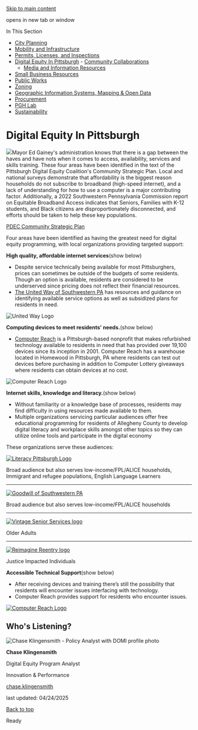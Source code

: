 [Skip to main content](https://www.pittsburghpa.gov/Business-Development/Digital-Equity-In-Pittsburgh#main-content)

opens in new tab or window

In This Section

- [City Planning](https://www.pittsburghpa.gov/Business-Development/City-Planning)
- [Mobility and Infrastructure](https://www.pittsburghpa.gov/Business-Development/Mobility-and-Infrastructure)
- [Permits, Licenses, and Inspections](https://www.pittsburghpa.gov/Business-Development/Permits-Licenses-and-Inspections)
- [Digital Equity In Pittsburgh](https://www.pittsburghpa.gov/Business-Development/Digital-Equity-In-Pittsburgh)  - [Community Collaborations](https://www.pittsburghpa.gov/Business-Development/Digital-Equity-In-Pittsburgh/Community-Collaborations)
  - [Media and Information Resources](https://www.pittsburghpa.gov/Business-Development/Digital-Equity-In-Pittsburgh/Media-and-Information-Resources)
- [Small Business Resources](https://www.pittsburghpa.gov/Business-Development/Small-Business-Resources)
- [Public Works](https://www.pittsburghpa.gov/Business-Development/Public-Works)
- [Zoning](https://www.pittsburghpa.gov/Business-Development/Zoning)
- [Geographic Information Systems, Mapping & Open Data](https://www.pittsburghpa.gov/Business-Development/Geographic-Information-Systems-Mapping-Open-Data)
- [Procurement](https://www.pittsburghpa.gov/Business-Development/Procurement)
- [PGH Lab](https://www.pittsburghpa.gov/Business-Development/PGH-Lab)
- [Sustainability](https://www.pittsburghpa.gov/Business-Development/Sustainability)

# Digital Equity In Pittsburgh

![](https://www.pittsburghpa.gov/files/assets/city/v/1/ip/images/20623_logos-pdec.png)Mayor Ed Gainey's administration knows that there is a gap between the haves and have nots when it comes to access, availability, services and skills training. These four areas have been identified in the text of the Pittsburgh Digital Equity Coalition's Community Strategic Plan. Local and national surveys demonstrate that affordability is the biggest reason households do not subscribe to broadband (high-speed internet), and a lack of understanding for how to use a computer is a major contributing factor. Additionally, a 2022 Southwestern Pennsylvania Commission report on Equitable Broadband Access indicates that Seniors, Families with K-12 students, and Black citizens are disproportionately disconnected, and efforts should be taken to help these key populations.

[PDEC Community Strategic Plan](https://www.pittsburghpa.gov/files/assets/city/v/1/ip/documents/23475_pdec_community_strategic_plan_2024.pdf)

Four areas have been identified as having the greatest need for digital equity programming, with local organizations providing targeted support:

**High quality, affordable internet services**(show below)

- Despite service technically being available for most Pittsburghers, prices can sometimes be outside of the budgets of some residents. Though an option is available, residents are considered to be underserved since pricing does not reflect their financial resources.
- [The United Way of Southwestern PA](https://unitedwayswpa.org/our-impact/community-change-collaboratives/digital-inclusion/) has resources and guidance on identifying available service options as well as subsidized plans for residents in need.

![United Way Logo](https://www.pittsburghpa.gov/files/assets/city/v/1/ip/images/unitedwaylogo.png?w=281&h=121)

**Computing devices to meet residents’ needs.**(show below)

- [Computer Reach](https://www.computerreach.org/) is a Pittsburgh-based nonprofit that makes refurbished technology available to residents in need that has provided over 19,100 devices since its inception in 2001. Computer Reach has a warehouse located in Homewood in Pittsburgh, PA where residents can test out devices before purchasing in addition to Computer Lottery giveaways where residents can obtain devices at no cost.

![Computer Reach Logo](https://www.pittsburghpa.gov/files/assets/city/v/1/ip/images/computerreachlogo.png?w=243&h=88)

**Internet skills, knowledge and literacy.**(show below)

- Without familiarity or a knowledge base of processes, residents may find difficulty in using resources made available to them.
- Multiple organizations servicing particular audiences offer free educational programming for residents of Allegheny County to develop digital literacy and workplace skills amongst other topics so they can utilize online tools and participate in the digital economy

These organizations serve these audiences:

[![Literacy Pittsburgh Logo](https://www.pittsburghpa.gov/files/assets/city/v/1/ip/images/literacypittsburghlogo.png)](https://www.literacypittsburgh.org/)

Broad audience but also serves low-income/FPL/ALICE households, Immigrant and refugee populations, English Language Learners

* * *

[![Goodwill of Southwestern PA](https://www.pittsburghpa.gov/files/assets/city/v/2/ip/images/goodwillswpalogo.png?w=320&h=111)](https://www.goodwillswpa.org/)

Broad audience but also serves low-income/FPL/ALICE households

* * *

[![Vintage Senior Services logo](https://www.pittsburghpa.gov/files/assets/city/v/2/ip/images/vintage-logo.png?w=222&h=111)](https://vintageseniorservices.org/)

Older Adults

* * *

[![Reimagine Reentry logo](https://www.pittsburghpa.gov/files/assets/city/v/2/ip/images/reimagine_reentry_logo.png?w=219&h=111)](https://www.letsreimaginereentry.org/)

Justice Impacted Individuals

**Accessible Technical Support**(show below)

- After receiving devices and training there’s still the possibility that residents will encounter issues interfacing with technology.
- Computer Reach provides support for residents who encounter issues.

[![Computer Reach Logo](https://www.pittsburghpa.gov/files/assets/city/v/1/ip/images/computerreachlogo.png?w=243&h=88)](https://www.computerreach.org/)

## Who's Listening?

![Chase Klingensmith - Policy Analyst with DOMI profile photo](https://www.pittsburghpa.gov/files/assets/city/v/1/ip/images/chase.png?w=159&h=164)

**Chase Klingensmith**

Digital Equity Program Analyst

Innovation & Performance

[chase.klingensmith](mailto:chase.klingensmith@pittsburghpa.gov)

last updated: 04/24/2025

[Back to top](https://www.pittsburghpa.gov/Business-Development/Digital-Equity-In-Pittsburgh#body-top)

Ready
